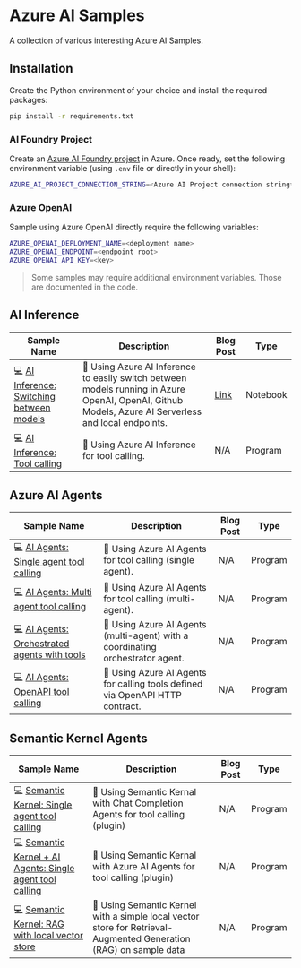 # Azure AI Samples

A collection of various interesting Azure AI Samples.

## Installation

Create the Python environment of your choice and install the required packages:

```bash
pip install -r requirements.txt
```

### AI Foundry Project

Create an [Azure AI Foundry project](https://learn.microsoft.com/en-us/azure/ai-foundry/how-to/create-projects?tabs=ai-studio) in Azure. Once ready, set the following environment variable (using `.env` file or directly in your shell):

```bash
AZURE_AI_PROJECT_CONNECTION_STRING=<Azure AI Project connection string>
```

### Azure OpenAI

Sample using Azure OpenAI directly require the following variables:

```bash
AZURE_OPENAI_DEPLOYMENT_NAME=<deployment name>
AZURE_OPENAI_ENDPOINT=<endpoint root>
AZURE_OPENAI_API_KEY=<key>
```

> Some samples may require additional environment variables. Those are documented in the code.

## AI Inference

| Sample Name | Description | Blog Post | Type |
|-------------|-------------|-----------|------|
| 💻 [AI Inference: Switching between models](./azure-ai-inference/model-switching/) | 📝 Using Azure AI Inference to easily switch between models running in Azure OpenAI, OpenAI, Github Models, Azure AI Serverless and local endpoints. | [Link](https://www.strathweb.com/2024/11/simplifying-the-ai-workflow-access-different-types-of-model-deployments-with-azure-ai-inference/) | Notebook |
| 💻 [AI Inference: Tool calling](./azure-ai-inference/model-switching/) | 📝 Using Azure AI Inference for tool calling. | N/A | Program |

## Azure AI Agents

| Sample Name | Description | Blog Post | Type |
|-------------|-------------|-----------|------|
| 💻 [AI Agents: Single agent tool calling](./azure-ai-agents/tool-calling/) | 📝 Using Azure AI Agents for tool calling (single agent). | N/A | Program |
| 💻 [AI Agents: Multi agent tool calling](./azure-ai-agents/multi-agent-tool-calling/) | 📝 Using Azure AI Agents for tool calling (multi-agent). | N/A | Program |
| 💻 [AI Agents: Orchestrated agents with tools](./azure-ai-agents/multi-agent-orchestrated-tool-calling/) | 📝 Using Azure AI Agents (multi-agent) with a coordinating orchestrator agent. | N/A | Program |
| 💻 [AI Agents: OpenAPI tool calling](./azure-ai-agents/openapi-tool/) | 📝 Using Azure AI Agents for calling tools defined via OpenAPI HTTP contract. | N/A | Program |

## Semantic Kernel Agents

| Sample Name | Description | Blog Post | Type |
|-------------|-------------|-----------|------|
| 💻 [Semantic Kernel: Single agent tool calling](./semantic-kernel/chatcompletions-plugin/) | 📝 Using Semantic Kernal with Chat Completion Agents for tool calling (plugin) | N/A | Program |
| 💻 [Semantic Kernel + AI Agents: Single agent tool calling](./semantic-kernel/azure-ai-agents-plugin/) | 📝 Using Semantic Kernal with Azure AI Agents for tool calling (plugin) | N/A | Program |
| 💻 [Semantic Kernel: RAG with local vector store](./semantic-kernel/rag-with-faiss/) | 📝 Using Semantic Kernel with a simple local vector store for Retrieval-Augmented Generation (RAG) on sample data | N/A | Program |